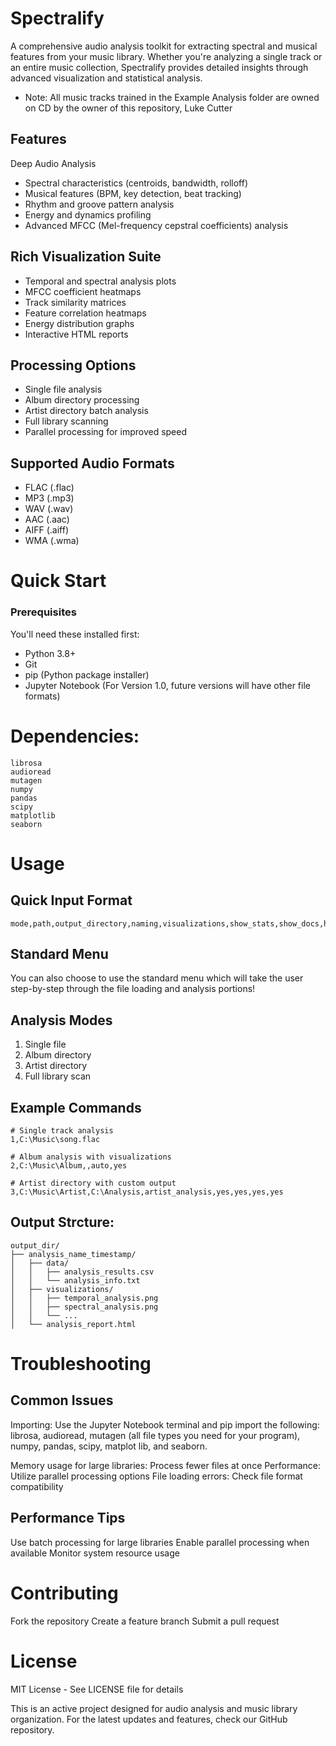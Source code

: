 # Spectralify
A comprehensive audio analysis toolkit for extracting spectral and musical features from your music library. Whether you're analyzing a single track or an entire music collection, Spectralify provides detailed insights through advanced visualization and statistical analysis.

* Note: All music tracks trained in the Example Analysis folder are owned on CD by the owner of this repository, Luke Cutter

## Features
Deep Audio Analysis

- Spectral characteristics (centroids, bandwidth, rolloff)
- Musical features (BPM, key detection, beat tracking)
- Rhythm and groove pattern analysis
- Energy and dynamics profiling
- Advanced MFCC (Mel-frequency cepstral coefficients) analysis



## Rich Visualization Suite

- Temporal and spectral analysis plots
- MFCC coefficient heatmaps
- Track similarity matrices
- Feature correlation heatmaps
- Energy distribution graphs
- Interactive HTML reports



## Processing Options 
- Single file analysis
- Album directory processing
- Artist directory batch analysis
- Full library scanning
- Parallel processing for improved speed

## Supported Audio Formats
- FLAC (.flac)
- MP3 (.mp3)
- WAV (.wav)
- AAC (.aac)
- AIFF (.aiff)
- WMA (.wma)

# Quick Start
### Prerequisites
You'll need these installed first:
- Python 3.8+
- Git
- pip (Python package installer)
- Jupyter Notebook (For Version 1.0, future versions will have other file formats)



# Dependencies:
```
librosa
audioread
mutagen
numpy
pandas
scipy
matplotlib
seaborn
```



# Usage
## Quick Input Format
```
mode,path,output_directory,naming,visualizations,show_stats,show_docs,html_report
```
## Standard Menu
You can also choose to use the standard menu which will take the user step-by-step through the file loading and analysis portions!
## Analysis Modes

1. Single file
2. Album directory
3. Artist directory
4. Full library scan

## Example Commands
```
# Single track analysis
1,C:\Music\song.flac

# Album analysis with visualizations
2,C:\Music\Album,,auto,yes

# Artist directory with custom output
3,C:\Music\Artist,C:\Analysis,artist_analysis,yes,yes,yes,yes
```

## Output Strcture:
```
output_dir/
├── analysis_name_timestamp/
│   ├── data/
│   │   ├── analysis_results.csv
│   │   └── analysis_info.txt
│   ├── visualizations/
│   │   ├── temporal_analysis.png
│   │   ├── spectral_analysis.png
│   │   └── ...
│   └── analysis_report.html
```



# Troubleshooting
## Common Issues

Importing: Use the Jupyter Notebook terminal and pip import the following: librosa, audioread, mutagen (all file types you need for your program), numpy, pandas, scipy, matplot lib, and seaborn.

Memory usage for large libraries: Process fewer files at once
Performance: Utilize parallel processing options
File loading errors: Check file format compatibility

## Performance Tips

Use batch processing for large libraries
Enable parallel processing when available
Monitor system resource usage




# Contributing

Fork the repository
Create a feature branch
Submit a pull request

# License
MIT License - See LICENSE file for details

This is an active project designed for audio analysis and music library organization. For the latest updates and features, check our GitHub repository.








